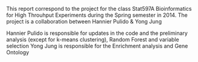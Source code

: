 
This report correspond to the project for the class Stat597A Bioinformatics for High Throuhput Experiments during the Spring semester in 2014. The project is a collaboration between Hannier Pulido & Yong Jung  

Hannier Pulido is responsible for updates in the code and the preliminary analysis (except for k-means clustering), Random Forest and variable selection
Yong Jung is responsible for the Enrichment analysis and Gene Ontology
